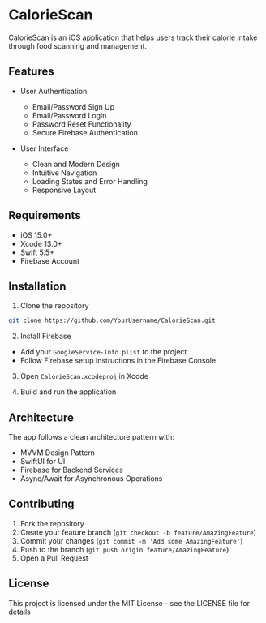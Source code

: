 # CalorieScan

CalorieScan is an iOS application that helps users track their calorie intake through food scanning and management.

## Features

- User Authentication
  - Email/Password Sign Up
  - Email/Password Login
  - Password Reset Functionality
  - Secure Firebase Authentication

- User Interface
  - Clean and Modern Design
  - Intuitive Navigation
  - Loading States and Error Handling
  - Responsive Layout

## Requirements

- iOS 15.0+
- Xcode 13.0+
- Swift 5.5+
- Firebase Account

## Installation

1. Clone the repository
```bash
git clone https://github.com/YourUsername/CalorieScan.git
```

2. Install Firebase
- Add your `GoogleService-Info.plist` to the project
- Follow Firebase setup instructions in the Firebase Console

3. Open `CalorieScan.xcodeproj` in Xcode

4. Build and run the application

## Architecture

The app follows a clean architecture pattern with:
- MVVM Design Pattern
- SwiftUI for UI
- Firebase for Backend Services
- Async/Await for Asynchronous Operations

## Contributing

1. Fork the repository
2. Create your feature branch (`git checkout -b feature/AmazingFeature`)
3. Commit your changes (`git commit -m 'Add some AmazingFeature'`)
4. Push to the branch (`git push origin feature/AmazingFeature`)
5. Open a Pull Request

## License

This project is licensed under the MIT License - see the LICENSE file for details
